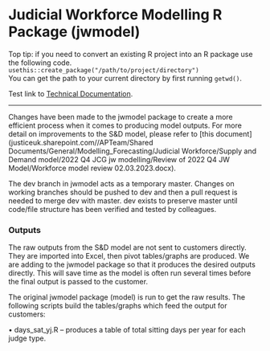 # Judicial Workforce Modelling R Package (jwmodel)

Top tip: if you need to convert an existing R project into an R package use the following code.  
`usethis::create_package("/path/to/project/directory")`  
You can get the path to your current directory by first running `getwd()`.

Test link to [Technical Documentation](./docs/tech-guide.md).

___

Changes have been made to the jwmodel package to create a more efficient process when it comes to producing model outputs. 
For more detail on improvements to the S&D model, please refer to [this document](justiceuk.sharepoint.com//APTeam/Shared Documents/General/Modelling_Forecasting/Judicial Workforce/Supply and Demand model/2022 Q4 JCG jw modelling/Review of 2022 Q4 JW Model/Workforce model review 02.03.2023.docx).   

The dev branch in jwmodel acts as a temporary master. Changes on working branches should be pushed to dev and then a pull request is needed to merge dev with master.  dev exists to preserve master until code/file structure has been verified and tested by colleagues. 

### Outputs 

The raw outputs from the S&D model are not sent to customers directly. They are imported into Excel, then pivot tables/graphs are produced. 
We are adding to the jwmodel package so that it produces the desired outputs directly. This will save time as the model is often run several times before the final output is passed to the customer. 

The original jwmodel package (model) is run to get the raw results. The following scripts build the tables/graphs which feed the output for customers:

•	days_sat_yj.R – produces a table of total sitting days per year for each judge type.
